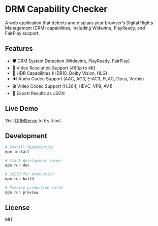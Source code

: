 # DRM Capability Checker

A web application that detects and displays your browser's Digital Rights Management (DRM) capabilities, including Widevine, PlayReady, and FairPlay support.

## Features

- 🛡️ DRM System Detection (Widevine, PlayReady, FairPlay)
- 🎥 Video Resolution Support (480p to 4K)
- 🎨 HDR Capabilities (HDR10, Dolby Vision, HLG)
- 🔊 Audio Codec Support (AAC, AC3, E-AC3, FLAC, Opus, Vorbis)
- 🎬 Video Codec Support (H.264, HEVC, VP9, AV1)
- 💾 Export Results as JSON

## Live Demo

Visit [DRMSense](https://drmsense.netlify.app) to try it out.

## Development

```bash
# Install dependencies
npm install

# Start development server
npm run dev

# Build for production
npm run build

# Preview production build
npm run preview
```

## License

MIT
